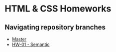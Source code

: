 # HTML & CSS Homeworks
## Navigating repository branches

* [Master](https://github.com/Cyace84/html-css-hws)
* [HW-01 - Semantic](https://github.com/Cyace84/html-css-hws/tree/goit-markup-hw-01)